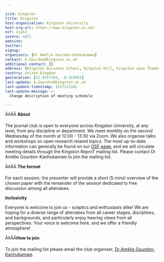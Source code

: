 ```yaml
---

jcid: kingston
title: Kingston
host-organisation: Kingston University
host-org-url: https://www.kingston.ac.uk/
osf: 4jw53
zotero: null
website: 
twitter: 
signup: 
organisers: [Dr Amélie Gourdon-Kanhukamwe]
contact: A.Gourdon@kingston.ac.uk
additional-contact: []
address: [Kingston Business School, Kingston Hill, Kingston upon Thames, KT2 7LB]
country: United Kingdom
geolocation: [51.4557104, -0.323561]
last-update: A.Gourdon@kingston.ac.uk
last-update-timestamp: 1617122181
last-update-message: >-
  Change description of meeting schedule

---
```


Ã¢ÂÂ
**About**

The journal club is open to everyone across Kingston University, at any level, from any discipline or department. We meet monthly on the second Wednesday of the month at 12:00 - 13:30 via Zoom. We also organise talks and workshops on open research related topics. The most up-to-date information can generally be found on our [OSF page](https://osf.io/4jw53/), and we will circulate meeting details through the Kingston ReproT mailing list. Please contact Dr Amélie Gourdon-Kanhukamwe to join the mailing list.

Ã¢ÂÂ
**The format**

For each session, the presenter will provide a short (5 mins) overview of the chosen paper with the remainder of the session dedicated to free discussion among all attendees.

**Inclusivity**

Everyone is welcome to join us - sceptics and enthusiasts alike! We are hoping for a diverse range of attendees from all career stages, disciplines, and backgrounds, and particularly enjoy hearing views from all perspectives. Your voice is welcome here, and we offer a friendly atmosphere!

Ã¢ÂÂ**How to join**

To join the mailing list please email the club organiser, [Dr Amélie Gourdon-Kanhukamwe](mailto:A.Gourdon@kingston.ac.uk).
